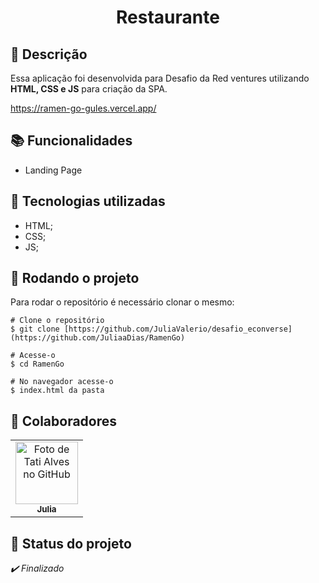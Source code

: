 
<h1 align="center">Restaurante</h1>

## :memo: Descrição
Essa aplicação foi desenvolvida para Desafio da Red ventures utilizando **HTML, CSS e JS** para criação da SPA.

https://ramen-go-gules.vercel.app/

## :books: Funcionalidades
 * Landing Page

## :wrench: Tecnologias utilizadas
* HTML;
* CSS;
* JS;

## :rocket: Rodando o projeto
Para rodar o repositório é necessário clonar o mesmo:
```
# Clone o repositório
$ git clone [https://github.com/JuliaValerio/desafio_econverse](https://github.com/JuliaaDias/RamenGo)

# Acesse-o
$ cd RamenGo

# No navegador acesse-o
$ index.html da pasta

```
## :handshake: Colaboradores
<table>
  <tr>
    <td align="center">
      <a href="http://github.com/JuliaaDias">
        <img src="https://avatars.githubusercontent.com/u/38157485?v=4" width="100px;" alt="Foto de Tati Alves no GitHub"/><br>
        <sub>
          <b>Julia</b>
        </sub>
      </a>
    </td>
  </tr>
</table>

## :dart: Status do projeto
*✔️ Finalizado*
